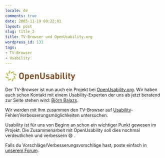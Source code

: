 ```yaml
---
locale: de
comments: true
date: 2005-11-19 09:22:01
layout: post
slug: title_2
title: TV-Browser und OpenUsability.org
wordpress_id: 131
tags:
- TV-Browser
- Usability
---
```


[![OpenUsability](/images/2005-11-19-title_2/openusability.jpg)](http://openusability.org)

Der TV-Browser ist nun auch ein Projekt bei
[OpenUsability.org](http://openusability.org/projects/tvbrowser/). Wir haben
auch schon Kontakt mit einem Usability-Experten der uns ab jetzt beratend zur
Seite stehen wird: [Björn Balazs](http://www.lazs.de/).

Wir werden mit Ihm zusammen den TV-Browser auf
[Usability](http://www.lazs.de/)-Fehler/Verbesserungsmöglichkeiten untersuchen. 

Usability ist für uns von Beginn an schon ein wichtiger Punkt gewesen im
Projekt. Die Zusammenarbeit mit OpenUsability soll dies nochmal verdeutlichen
und verbessern :smile: . 

Falls du Vorschläge/Verbesserungsvorschläge hast, poste einfach in 
[unserem Forum](http://forum.tvbrowser.org).
